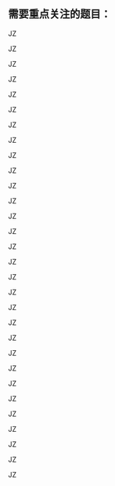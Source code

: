 ## 需要重点关注的题目：

JZ

JZ

JZ

JZ

JZ

JZ

JZ

JZ

JZ

JZ

JZ

JZ

JZ

JZ

JZ

JZ

JZ

JZ

JZ

JZ

JZ

JZ

JZ

JZ

JZ

JZ

JZ

JZ

JZ

JZ


